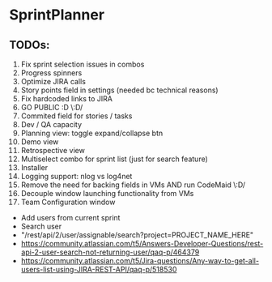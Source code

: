 # SprintPlanner
## TODOs:
1. Fix sprint selection issues in combos
1. Progress spinners
1. Optimize JIRA calls
1. Story points field in settings (needed bc technical reasons)
1. Fix hardcoded links to JIRA
1. GO PUBLIC :D \\:D/
1. Commited field for stories / tasks
1. Dev / QA capacity
1. Planning view: toggle expand/collapse btn
1. Demo view
1. Retrospective view
1. Multiselect combo for sprint list (just for search feature)
1. Installer
1. Logging support: nlog vs log4net
1. Remove the need for backing fields in VMs AND run CodeMaid \\:D/
1. Decouple window launching functionality from VMs
1. Team Configuration window 
  * Add users from current sprint
  * Search user 
  * "/rest/api/2/user/assignable/search?project=PROJECT_NAME_HERE"
  * https://community.atlassian.com/t5/Answers-Developer-Questions/rest-api-2-user-search-not-returning-user/qaq-p/464379
  * https://community.atlassian.com/t5/Jira-questions/Any-way-to-get-all-users-list-using-JIRA-REST-API/qaq-p/518530
    
